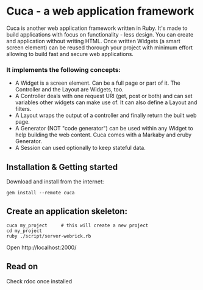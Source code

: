 # Cuca - a web application framework

Cuca is another web application framework written in Ruby. It's made to
build applications with focus on functionality - less design. You can
create and application without writing HTML. Once written Widgets
(a smart screen element) can be reused thorough your project with 
minimum effort allowing to build fast and secure web applications.

### It implements the following concepts:
* A Widget is a screen element. Can be a full page or part of it.
  The Controller and the Layout are Widgets, too.
* A Controller deals with one request URI (get, post or both) and can set variables
  other widgets can make use of. It can also define a Layout and filters.
* A Layout wraps the output of a controller and finally return the
  built web page.
* A Generator (NOT "code generator") can be used within any Widget to help building the web content.
 Cuca comes with a Markaby and eruby Generator.
* A Session can used optionally to keep stateful data.


## Installation & Getting started

 Download and install from the internet:

    gem install --remote cuca
    

## Create an application skeleton:

    cuca my_project		# this will create a new project
    cd my_project
    ruby ./script/server-webrick.rb

  Open http://localhost:2000/


## Read on

Check rdoc once installed
